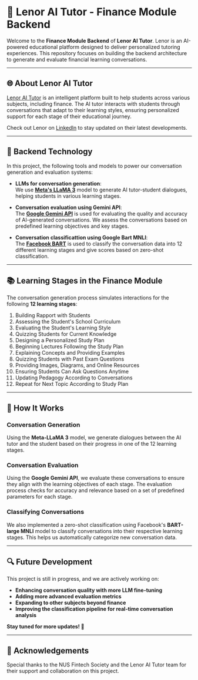 # 🚀 Lenor AI Tutor - Finance Module Backend

Welcome to the **Finance Module Backend** of **Lenor AI Tutor**. Lenor is an AI-powered educational platform designed to deliver personalized tutoring experiences. This repository focuses on building the backend architecture to generate and evaluate financial learning conversations.

---

## 🌐 About Lenor AI Tutor

[Lenor AI Tutor](https://lenorai.com/) is an intelligent platform built to help students across various subjects, including finance. The AI tutor interacts with students through conversations that adapt to their learning styles, ensuring personalized support for each stage of their educational journey.

Check out Lenor on [LinkedIn](https://www.linkedin.com/company/lenor-eduai/posts/?feedView=all) to stay updated on their latest developments.

---

## 🔧 Backend Technology

In this project, the following tools and models to power our conversation generation and evaluation systems:

- **LLMs for conversation generation**:  
  We use **[Meta's LLaMA 3](https://huggingface.co/meta-llama/Llama-3.1-8B-Instruct)** model to generate AI tutor-student dialogues, helping students in various learning stages.  

- **Conversation evaluation using Gemini API**:  
  The **[Google Gemini API](https://ai.google.dev/gemini-api?gad_source=1&gclid=Cj0KCQjwmt24BhDPARIsAJFYKk3D-svNN6QrnSpo_HxWDwg_yg6eOq624ALTX5x0uUyEHUAtJji46doaAvEnEALw_wcB&hl=ko)** is used for evaluating the quality and accuracy of AI-generated conversations. We assess the conversations based on predefined learning objectives and key stages.

- **Conversation classificattion using Google Bart MNLI**:  
  The **[Facebook BART](https://huggingface.co/facebook/bart-large-mnli)** is used to classify the conversation data into 12 different learning stages and give scores based on zero-shot classification.

---

## 📚 Learning Stages in the Finance Module

The conversation generation process simulates interactions for the following **12 learning stages**:

1. Building Rapport with Students  
2. Assessing the Student's School Curriculum  
3. Evaluating the Student's Learning Style  
4. Quizzing Students for Current Knowledge  
5. Designing a Personalized Study Plan  
6. Beginning Lectures Following the Study Plan  
7. Explaining Concepts and Providing Examples  
8. Quizzing Students with Past Exam Questions  
9. Providing Images, Diagrams, and Online Resources  
10. Ensuring Students Can Ask Questions Anytime  
11. Updating Pedagogy According to Conversations  
12. Repeat for Next Topic According to Study Plan  

---

## 🧠 How It Works

### Conversation Generation

Using the **Meta-LLaMA 3** model, we generate dialogues between the AI tutor and the student based on their progress in one of the 12 learning stages. 

### Conversation Evaluation

Using the **Google Gemini API**, we evaluate these conversations to ensure they align with the learning objectives of each stage. The evaluation process checks for accuracy and relevance based on a set of predefined parameters for each stage.

### Classifying Conversations

We also implemented a zero-shot classification using Facebook's **BART-large MNLI** model to classify conversations into their respective learning stages. This helps us automatically categorize new conversation data.

---

## 🔍 Future Development

This project is still in progress, and we are actively working on:

- **Enhancing conversation quality with more LLM fine-tuning**
- **Adding more advanced evaluation metrics**
- **Expanding to other subjects beyond finance**
- **Improving the classification pipeline for real-time conversation analysis**

**Stay tuned for more updates! 🚧**

---

## 🌟 Acknowledgements
Special thanks to the NUS Fintech Society and the Lenor AI Tutor team for their support and collaboration on this project.
